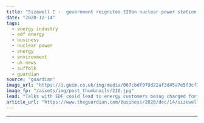 ```yaml
---
title: "Sizewell C -  government reignites £20bn nuclear power station row"
date: "2020-12-14"
tags: 
  - energy industry
  - edf energy
  - business
  - nuclear power
  - energy
  - environment
  - uk news
  - suffolk
  - guardian
source: "guardian"
image_url: "https://i.guim.co.uk/img/media/067cbdf979d22af3d45a7e5f3cf749a8441ac7f0/0_0_5316_3190/master/5316.jpg?width=460&quality=85&auto=format&fit=max&s=72dc6452360269b2befaa6f5c6bbd79e"
image_fp: "/assets/img/post_thumbnails/210.jpg"
lead: "Talks with EDF could lead to energy customers being charged for construction costs Nils Pratley -  ministers should play for time over Sizewell CThe government has reignited a row over Britain’s nuclear energy ambitions by agreeing to restart talks wit..."
article_url: "https://www.theguardian.com/business/2020/dec/14/sizewell-c-government-talks-nuclear-power-station-edf-suffolk"
---
```


---
